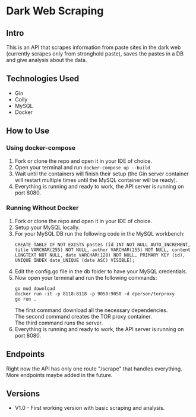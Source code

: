 # Dark Web Scraping

## Intro
This is an API that scrapes information from paste sites in the dark web (currently scrapes only from stronghold paste), saves the pastes in a DB and give analysis about the data.

## Technologies Used
- Gin
- Colly
- MySQL
- Docker

## How to Use
### Using docker-compose
1. Fork or clone the repo and open it in your IDE of choice.  
2. Open your terminal and run `docker-compose up --build`  
3. Wait until the containers will finish their setup (the Gin server container will restart multiple times until the MySQL container will be ready).  
4. Everything is running and ready to work, the API server is running on port 8080.  

### Running Without Docker
1. Fork or clone the repo and open it in your IDE of choice.  
2. Setup your MySQL locally.
3. For your MySQL DB run the following code in the MySQL workbench:
    ```
    CREATE TABLE IF NOT EXISTS pastes (id INT NOT NULL AUTO_INCREMENT, title VARCHAR(255) NOT NULL, author VARCHAR(255) NOT NULL, content LONGTEXT NOT NULL, date VARCHAR(128) NOT NULL, PRIMARY KEY (id), UNIQUE INDEX date_UNIQUE (date ASC) VISIBLE);
    ```
4. Edit the config.go file in the db folder to have your MySQL credentials.   
5. Now open your terminal and run the following commands:
    ```
    go mod download
    docker run -it -p 8118:8118 -p 9050:9050 -d dperson/torproxy
    go run .
    ```
    The first command download all the necessary dependencies.  
    The second command creates the TOR proxy container.  
    The third command runs the server.  
6. Everything is running and ready to work, the API server is running on port 8080.  

## Endpoints
Right now the API has only one route "/scrape" that handles everything.  
More endpoints maybe added in the future.  

## Versions
- V1.0 - First working version with basic scraping and analysis.  